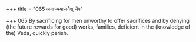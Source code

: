 +++
title = "065 अयाज्ययाजनैश् चैव"

+++
065	By sacrificing for men unworthy to offer sacrifices and by denying (the future rewards for good) works, families, deficient in the (knowledge of the) Veda, quickly perish.